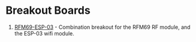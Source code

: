 Breakout Boards
===============

1. [RFM69-ESP-03](RFM69-ESP-03/README.md) - Combination breakout for the RFM69 RF module, and the ESP-03 wifi module.
